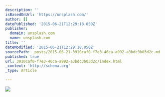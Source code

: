 ```yaml
---
description: ''
isBasedOnUrl: 'https://unsplash.com/'
author: []
datePublished: '2015-06-21T12:29:18.050Z'
publisher:
  domain: unsplash.com
  name: unsplash.com
title: ''
dateModified: '2015-06-21T12:29:18.050Z'
sourcePath: _posts/2015-06-21-3910caf0-f7e3-46ca-a992-a3bdc3b03d2c.md
published: true
url: 3910caf0-f7e3-46ca-a992-a3bdc3b03d2c/index.html
_context: 'http://schema.org'
_type: Article

---
```

![](https://ununsplash.imgix.net/photo-1434720721694-24e37a01db48?dpr=2&fit=crop&fm=jpg&h=650&q=75&w=950)